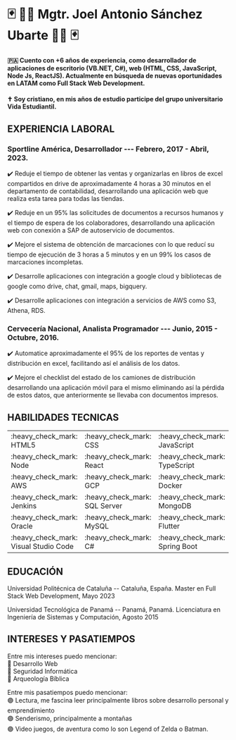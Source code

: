 # :black_joker: :man_technologist: Mgtr. Joel Antonio Sánchez Ubarte :man_technologist: :black_joker:

#### :panama: Cuento con +6 años de experiencia, como desarrollador de aplicaciones de escritorio (VB.NET, C#), web (HTML, CSS, JavaScript, Node Js, ReactJS). Actualmente en búsqueda de nuevas oportunidades en LATAM como Full Stack Web Development.

#### :latin_cross: Soy cristiano, en mis años de estudio participe del grupo universitario Vida Estudiantil.

## EXPERIENCIA LABORAL

### Sportline América, Desarrollador --- Febrero, 2017 - Abril, 2023.

:heavy_check_mark: Reduje el tiempo de obtener las ventas y organizarlas en libros de excel compartidos en drive de aproximadamente 4 horas a 30 minutos en el departamento de contabilidad, desarrollando una aplicación web que realiza esta tarea para todas las tiendas.

:heavy_check_mark: Reduje en un 95% las solicitudes de documentos a recursos humanos y el tiempo de espera de los colaboradores, desarrollando una aplicación web con conexión a SAP de autoservicio de documentos.

:heavy_check_mark: Mejore el sistema de obtención de marcaciones con lo que reducí su tiempo de ejecución de 3 horas a 5 minutos y en un 99% los casos de marcaciones incompletas.

:heavy_check_mark: Desarrolle aplicaciones con integración a google cloud y bibliotecas de google como drive, chat, gmail, maps, bigquery.

:heavy_check_mark: Desarrolle aplicaciones con integración a servicios de AWS como S3, Athena, RDS.

### Cervecería Nacional, Analista Programador --- Junio, 2015 - Octubre, 2016.

:heavy_check_mark: Automatice aproximadamente el 95% de los reportes de ventas y distribución en excel, facilitando así el análisis de los datos.

:heavy_check_mark: Mejore el checklist del estado de los camiones de distribución desarrollando una aplicación móvil para el mismo eliminando así la pérdida de estos datos, que anteriormente se llevaba con documentos impresos.
  
## HABILIDADES TECNICAS

  <table>
    <tr>
      <td> :heavy_check_mark: HTML5 </td>
      <td> :heavy_check_mark: CSS </td>
      <td> :heavy_check_mark: JavaScript </td>
    </tr>
    <tr>
      <td> :heavy_check_mark: Node </td>
      <td> :heavy_check_mark: React </td>
      <td> :heavy_check_mark: TypeScript </td>
    </tr>
    <tr>
      <td> :heavy_check_mark: AWS </td>
      <td> :heavy_check_mark: GCP </td>
      <td> :heavy_check_mark: Docker </td>
    </tr>
    <tr>
      <td> :heavy_check_mark: Jenkins </td>
      <td> :heavy_check_mark: SQL Server </td>
      <td> :heavy_check_mark: MongoDB </td>
    </tr>
    <tr>
      <td> :heavy_check_mark: Oracle </td>
      <td> :heavy_check_mark: MySQL </td>
      <td> :heavy_check_mark: Flutter </td>
    </tr>
    <tr>
      <td> :heavy_check_mark: Visual Studio Code </td>
      <td> :heavy_check_mark: C# </td>
      <td> :heavy_check_mark: Spring Boot </td>
    </tr>
  </table>

## EDUCACIÓN

Universidad Politécnica de Cataluña -- Cataluña, España.
Master en Full Stack Web Development, Mayo 2023

Universidad Tecnológica de Panamá -- Panamá, Panamá.
Licenciatura en Ingeniería de Sistemas y Computación, Agosto 2015

## INTERESES Y PASATIEMPOS

Entre mis intereses puedo mencionar: <br>
:red_circle: Desarrollo Web <br>
:red_circle: Seguridad Informática <br>
:red_circle: Arqueología Bíblica <br>

Entre mis pasatiempos puedo mencionar: <br>
:purple_circle: Lectura, me fascina leer principalmente libros sobre desarrollo personal y emprendimiento <br>
:purple_circle: Senderismo, principalmente a montañas <br>
:purple_circle: Video juegos, de aventura como lo son Legend of Zelda o Batman.
  
<!--
**jsubarte/jsubarte** is a ✨ _special_ ✨ repository because its `README.md` (this file) appears on your GitHub profile.

Here are some ideas to get you started:

- 🔭 I’m currently working on ...
- 🌱 I’m currently learning ...
- 👯 I’m looking to collaborate on ...
- 🤔 I’m looking for help with ...
- 💬 Ask me about ...
- 📫 How to reach me: ...
- 😄 Pronouns: ...
- ⚡ Fun fact: ...
-->
